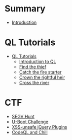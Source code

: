 # Summary

- [Introduction](README.md)

# QL Tutorials

- [QL Tutorials](ql-tutorials/README.md)
   - [Introduction to QL]()
   - [Find the thief]()
   - [Catch the fire starter]()
   - [Crown the rightful heir]()
   - [Cross the river]()

# CTF

- [SEGV Hunt]()
- [U-Boot Challenge]()
- [XSS-unsafe jQuery Plugins]()
- [CodeQL and Chill]()
